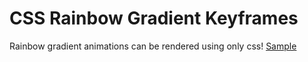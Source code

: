 # CSS Rainbow Gradient Keyframes

Rainbow gradient animations can be rendered using only css!
[Sample](https://y3km21.github.io/rainbowGradientKeyframes_css/ "RainbowSample")
